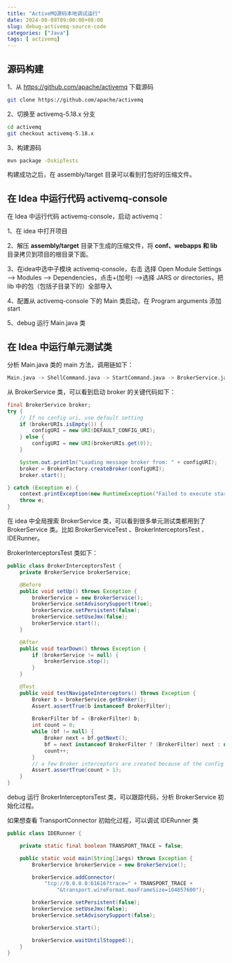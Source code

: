 ```yaml
---
title: "ActiveMQ源码本地调试运行"
date: 2024-08-09T09:00:00+08:00
slug: debug-activemq-source-code
categories: ["Java"]
tags: [ activemq]
---
```


## 源码构建

1、从 https://github.com/apache/activemq 下载源码

```bash
git clone https://github.com/apache/activemq
```

2、切换至 activemq-5.18.x 分支

```bash
cd activemq
git checkout activemq-5.18.x
```

3、构建源码

```bash
mvn package -DskipTests
```

构建成功之后，在 assembly/target 目录可以看到打包好的压缩文件。

## 在  Idea 中运行代码 activemq-console

在  Idea 中运行代码 activemq-console，启动  activemq：

1、在 idea 中打开项目

2、解压 **assembly/target** 目录下生成的压缩文件，将 **conf、webapps 和 lib** 目录拷贝到项目的根目录下面。

3、在idea中选中子模块 activemq-console，右击 选择 Open Module Settings —> Modules —> Dependencies，点击+(加号) —>选择 JARS or directories，把 lib 中的包（包括子目录下的）全部导入 

4、配置从 activemq-console 下的 Main 类启动，在 Program arguments 添加 start 

5、debug 运行 Main.java 类

## 在  Idea 中运行单元测试类

分析 Main.java 类的 main 方法，调用链如下：

```bash
Main.java -> ShellCommand.java -> StartCommand.java -> BrokerService.java
```

从 BrokerService 类，可以看到启动 broker 的关键代码如下：

```java
final BrokerService broker;
try {
    // If no config uri, use default setting
    if (brokerURIs.isEmpty()) {
        configURI = new URI(DEFAULT_CONFIG_URI);
    } else {
        configURI = new URI(brokerURIs.get(0));
    }

    System.out.println("Loading message broker from: " + configURI);
    broker = BrokerFactory.createBroker(configURI);
    broker.start();

} catch (Exception e) {
    context.printException(new RuntimeException("Failed to execute start task. Reason: " + e, e));
    throw e;
}
```

在 idea 中全局搜索 BrokerService 类，可以看到很多单元测试类都用到了 BrokerService 类。比如 BrokerServiceTest 、BrokerInterceptorsTest 、IDERunner。

BrokerInterceptorsTest 类如下：

```java
public class BrokerInterceptorsTest {
    private BrokerService brokerService;

    @Before
    public void setUp() throws Exception {
        brokerService = new BrokerService();
        brokerService.setAdvisorySupport(true);
        brokerService.setPersistent(false);
        brokerService.setUseJmx(false);
        brokerService.start();
    }

    @After
    public void tearDown() throws Exception {
        if (brokerService != null) {
            brokerService.stop();
        }
    }

    @Test
    public void testNavigateInterceptors() throws Exception {
        Broker b = brokerService.getBroker();
        Assert.assertTrue(b instanceof BrokerFilter);
        
        BrokerFilter bf = (BrokerFilter) b;
        int count = 0;
        while (bf != null) {
            Broker next = bf.getNext();
            bf = next instanceof BrokerFilter ? (BrokerFilter) next : null;
            count++;
        }
        // a few Broker interceptors are created because of the config (i.e. AdvisoryBroker)
        Assert.assertTrue(count > 1);
    }
}
```

debug 运行 BrokerInterceptorsTest 类，可以跟踪代码，分析 BrokerService 初始化过程。

如果想查看 TransportConnector 初始化过程，可以调试 IDERunner 类

```java
public class IDERunner {

    private static final boolean TRANSPORT_TRACE = false;

    public static void main(String[]args) throws Exception {
        BrokerService brokerService = new BrokerService();

        brokerService.addConnector(
            "tcp://0.0.0.0:61616?trace=" + TRANSPORT_TRACE +
                "&transport.wireFormat.maxFrameSize=104857600");

        brokerService.setPersistent(false);
        brokerService.setUseJmx(false);
        brokerService.setAdvisorySupport(false);

        brokerService.start();

        brokerService.waitUntilStopped();
    }
}
```

